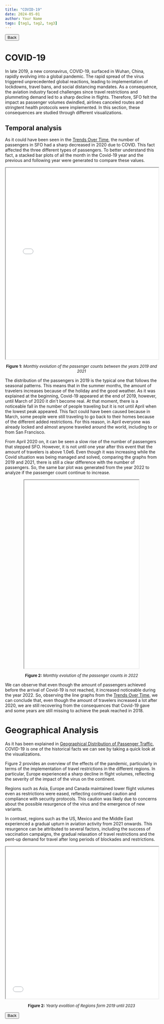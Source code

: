 ```yaml
---
title: "COVID-19"
date: 2024-05-01
author: Your Name
tags: [tag1, tag2, tag3]
---
```


<!-- Back button -->
<button onclick="goBack()">Back</button>
<script>
function goBack() {
  window.history.back();
}
</script>

# COVID-19

In late 2019, a new coronavirus, COVID-19, surfaced in Wuhan, China, rapidly evolving into a global pandemic. The rapid spread of the virus triggered unprecedented global reactions, leading to implementation of lockdowns, travel bans, and social distancing mandates. As a consequence, the aviation industry faced challenges since travel restrictions and plummeting demand led to a sharp decline in flights. Therefore, SFO felt the impact as passenger volumes dwindled, airlines canceled routes and stringtent health protocols were implemented. In this section, these consequences are studied through different visualizations.

## Temporal analysis

As it could have been seen in the [Trends Over Time](/temporalEvolution.md), the number of passengers in SFO had a sharp decreased in 2020 due to COVID. This fact affected the three different types of passengers. To better understand this fact, a stacked bar plots of all the month in the Covid-19 year and the previous and following year were generated to compare these values.

<iframe src="images/2019-2021_passengers_type_monthly.html" width="100%" height="630px"></iframe>
<p style="text-align:center; font-size:small;"><strong>Figure 1:</strong> <em>Monthly evolution of the passenger counts between the years 2019 and 2021</em></p>

The distribution of the passengers in 2019 is the typical one that follows the seasonal patterns. This means that in the summer months, the amount of travelers increases because of the holiday and the good weather. As it was explained at the beginning, Covid-19 appeared at the end of 2019, however, until March of 2020 it din't become real. At that moment, there is a noticeable fall in the number of people traveling but it is not until April when the lowest peak appeared. This fact could have been caused because in March, some people were still traveling to go back to their homes because of the different added restrictions. For this reason, in April everyone was already locked and almost anyone traveled around the world, including to or from San Francisco.

From April 2020 on, it can be seen a slow rise of the number of passengers that stepped SFO. However, it is not until one year after this event that the amount of travelers is above 1.0e6. Even though it was increasing while the Covid situation was being managed and solved, comparing the graphs from 2019 and 2021, there is still a clear difference with the number of passengers. So, the same bar plot was generated from the year 2022 to analyze if the passenger count continue to increase.

<div style="display: flex; justify-content: center;">
    <iframe src="images/2022_passengers_type_monthly.html" width="75%" height="620px"></iframe>
</div>

<p style="text-align:center; font-size:small;"><strong>Figure 2:</strong> <em>Monthly evolution of the passenger counts in 2022</em></p>

We can observe that even though the amount of passengers achieved before the arrival of Covid-19 is not reached, it increased noticeable during the year 2022. So, observing the line graphs from the [Trends Over Time](/temporalEvolution.md), we can conclude that, even though the amount of travelers increased a lot after 2020, we are still recovering from the consequences that Covid-19 gave and some years are still missing to achieve the peak reached in 2018. 

# Geographical Analysis
As it has been explained in [Geographical Distribution of Passenger Traffic](passengerStudy.md), COVID-19 is one of the historical facts we can see by taking a quick look at the visualizations.

Figure 2 provides an overview of the effects of the pandemic, particularly in terms of the implementation of travel restrictions in the different regions. In particular, Europe experienced a sharp decline in flight volumes, reflecting the severity of the impact of the virus on the continent.

Regions such as Asia, Europe and Canada maintained lower flight volumes even as restrictions were eased, reflecting continued caution and compliance with security protocols. This caution was likely due to concerns about the possible resurgence of the virus and the emergence of new variants.

In contrast, regions such as the US, Mexico and the Middle East experienced a gradual upturn in aviation activity from 2021 onwards. This resurgence can be attributed to several factors, including the success of vaccination campaigns, the gradual relaxation of travel restrictions and the pent-up demand for travel after long periods of blockades and restrictions.

<iframe src="images/area_covid.html" width="100%" height="500px"></iframe>
<p style="text-align:center; font-size:small;"><strong>Figure 2:</strong> <em>Yearly evolition of Regions form 2019 until 2023</em></p>

<!-- Back button -->
<button onclick="goBack()">Back</button>
<script>
function goBack() {
  window.history.back();
}
</script>